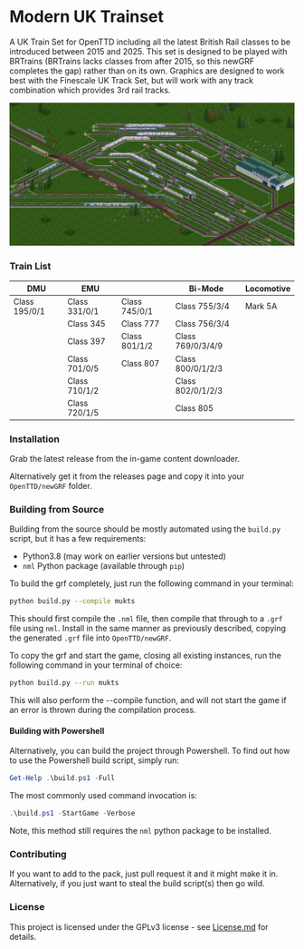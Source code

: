 # Modern UK Trainset
A UK Train Set for OpenTTD including all the latest British Rail classes to be introduced between 2015 and 2025. This set is designed to be played with BRTrains (BRTrains lacks classes from after 2015, so this newGRF completes the gap) rather than on its own. Graphics are designed to work best with the Finescale UK Track Set, but will work with any track combination which provides 3rd rail tracks.

![Banner](./banner.png)


### Train List
| DMU | EMU | | Bi-Mode | Locomotive |
|---|---|---|---|---|
| Class 195/0/1 | Class 331/0/1 | Class 745/0/1 | Class 755/3/4 | Mark 5A |
| | Class 345 | Class 777 | Class 756/3/4 | |
| | Class 397 | Class 801/1/2 | Class 769/0/3/4/9 | |
| | Class 701/0/5 | Class 807 | Class 800/0/1/2/3 | |
| | Class 710/1/2 | | Class 802/0/1/2/3 | |
| | Class 720/1/5 | | Class 805 | |


### Installation
Grab the latest release from the in-game content downloader.

Alternatively get it from the releases page and copy it into your `OpenTTD/newGRF` folder.

### Building from Source
Building from the source should be mostly automated using the `build.py` script, but it has a few requirements:
  - Python3.8 (may work on earlier versions but untested)
  - `nml` Python package (available through `pip`)
  
To build the grf completely, just run the following command in your terminal:
```bash
python build.py --compile mukts
```
This should first compile the `.nml` file, then compile that through to a `.grf` file using `nml`.  Install in the same manner
as previously described, copying the generated `.grf` file into `OpenTTD/newGRF`.

To copy the grf and start the game, closing all existing instances, run the following command in your terminal of choice:
```bash
python build.py --run mukts
```
This will also perform the --compile function, and will not start the game if an error is thrown during the compilation process.

#### Building with Powershell
Alternatively, you can build the project through Powershell.
To find out how to use the Powershell build script, simply run:
```powershell
Get-Help .\build.ps1 -Full
```
The most commonly used command invocation is:
```powershell
.\build.ps1 -StartGame -Verbose
```
Note, this method still requires the `nml` python package to be installed.

### Contributing
If you want to add to the pack, just pull request it and it might make it in.  
Alternatively, if you just want to steal the build script(s) then go wild.

### License
This project is licensed under the GPLv3 license - see [License.md](./LICENSE) for details.